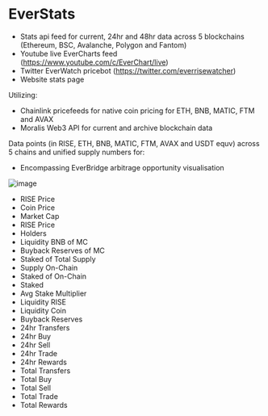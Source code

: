# EverStats

* Stats api feed for current, 24hr and 48hr data across 5 blockchains (Ethereum, BSC, Avalanche, Polygon and Fantom)
* Youtube live EverCharts feed (https://www.youtube.com/c/EverChart/live)
* Twitter EverWatch pricebot (https://twitter.com/everrisewatcher)
* Website stats page

Utilizing:

* Chainlink pricefeeds for native coin pricing for ETH, BNB, MATIC, FTM and AVAX
* Moralis Web3 API for current and archive blockchain data

Data points (in RISE, ETH, BNB, MATIC, FTM, AVAX and USDT equv) across 5 chains and unified supply numbers for:

* Encompassing EverBridge arbitrage opportunity visualisation

![image](https://user-images.githubusercontent.com/87881922/151742669-3dc50c0d-0967-4dc3-b0ca-df220ba45dab.png)

* RISE Price
* Coin Price
* Market Cap
* RISE Price
* Holders
* Liquidity BNB of MC
* Buyback Reserves of MC
* Staked of Total Supply
* Supply On-Chain
* Staked of On-Chain
* Staked
* Avg Stake Multiplier
* Liquidity RISE
* Liquidity Coin
* Buyback Reserves
* 24hr Transfers
* 24hr Buy
* 24hr Sell
* 24hr Trade
* 24hr Rewards
* Total Transfers
* Total Buy
* Total Sell
* Total Trade
* Total Rewards
